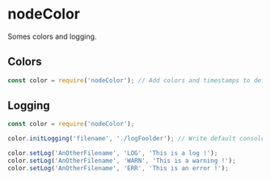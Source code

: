 # nodeColor

Somes colors and logging.

## Colors

```js
const color = require('nodeColor'); // Add colors and timestamps to default console.log / warn / error
```




## Logging

```js
const color = require('nodeColor');

color.initLogging('filename', './logFoolder'); // Write default console.log / warn / err to specified file

color.setLog('AnOtherFilename', 'LOG', 'This is a log !');
color.setLog('AnOtherFilename', 'WARN', 'This is a warning !');
color.setLog('AnOtherFilename', 'ERR', 'This is an error !');
```
